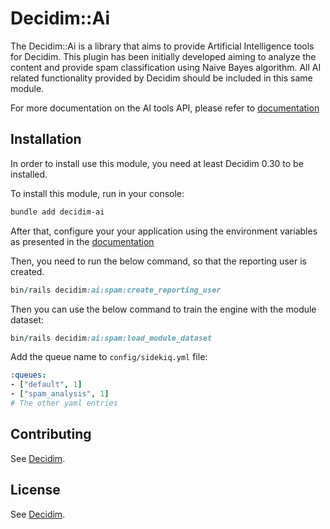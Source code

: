 # Decidim::Ai

The Decidim::Ai is a library that aims to provide Artificial Intelligence tools for Decidim. This plugin has been initially developed aiming to analyze the content and provide spam classification using Naive Bayes algorithm.
All AI related functionality provided by Decidim should be included in this same module.

For more documentation on the AI tools API, please refer to [documentation](https://docs.decidim.org/en/develop/develop/ai_tools.html)

## Installation

In order to install use this module, you need at least Decidim 0.30 to be installed.

To install this module, run in your console:

```bash
bundle add decidim-ai
```

After that, configure your your application using the environment variables as presented in the [documentation](https://docs.decidim.org/en/develop/configure/environment_variables.html)

Then, you need to run the below command, so that the reporting user is created.

```ruby
bin/rails decidim:ai:spam:create_reporting_user
```

Then you can use the below command to train the engine with the module dataset:

```ruby
bin/rails decidim:ai:spam:load_module_dataset
```

Add the queue name to `config/sidekiq.yml` file:

```yaml
:queues:
- ["default", 1]
- ["spam_analysis", 1]
# The other yaml entries
```

## Contributing

See [Decidim](https://github.com/decidim/decidim).

## License

See [Decidim](https://github.com/decidim/decidim).
